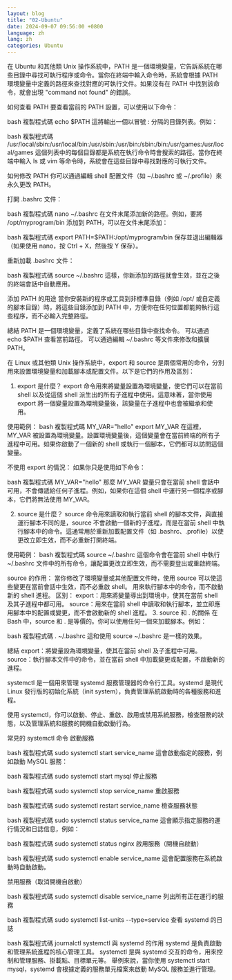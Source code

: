 ```yaml
---
layout: blog
title: "02-Ubuntu"
date: 2024-09-07 09:56:00 +0800
language: zh
lang: zh
categories: Ubuntu
---
```


在 Ubuntu 和其他類 Unix 操作系統中，PATH 是一個環境變量，它告訴系統在哪些目錄中尋找可執行程序或命令。當你在終端中輸入命令時，系統會根據 PATH 環境變量中定義的路徑來查找對應的可執行文件。如果沒有在 PATH 中找到該命令，就會出現 "command not found" 的錯誤。

如何查看 PATH
要查看當前的 PATH 設置，可以使用以下命令：

bash
複製程式碼
echo $PATH
這將輸出一個以冒號 : 分隔的目錄列表。例如：

bash
複製程式碼
/usr/local/sbin:/usr/local/bin:/usr/sbin:/usr/bin:/sbin:/bin:/usr/games:/usr/local/games
這個列表中的每個目錄都是系統在執行命令時會搜索的路徑。當你在終端中輸入 ls 或 vim 等命令時，系統會在這些目錄中尋找對應的可執行文件。

如何修改 PATH
你可以通過編輯 shell 配置文件（如 ~/.bashrc 或 ~/.profile）來永久更改 PATH。

打開 .bashrc 文件：

bash
複製程式碼
nano ~/.bashrc
在文件末尾添加新的路徑。例如，要將 /opt/myprogram/bin 添加到 PATH，可以在文件末尾添加：

bash
複製程式碼
export PATH=$PATH:/opt/myprogram/bin
保存並退出編輯器（如果使用 nano，按 Ctrl + X，然後按 Y 保存）。

重新加載 .bashrc 文件：

bash
複製程式碼
source ~/.bashrc
這樣，你新添加的路徑就會生效，並在之後的終端會話中自動應用。

添加 PATH 的用途
當你安裝新的程序或工具到非標準目錄（例如 /opt/ 或自定義的腳本目錄）時，將這些目錄添加到 PATH 中，方便你在任何位置都能夠執行這些程序，而不必輸入完整路徑。

總結
PATH 是一個環境變量，定義了系統在哪些目錄中查找命令。
可以通過 echo $PATH 查看當前路徑。
可以通過編輯 ~/.bashrc 等文件來修改和擴展 PATH。


在 Linux 或其他類 Unix 操作系統中，export 和 source 是兩個常用的命令，分別用來設置環境變量和加載腳本或配置文件。以下是它們的作用及區別：

1. export 是什麼？
export 命令用來將變量設置為環境變量，使它們可以在當前 shell 以及從這個 shell 派生出的所有子進程中使用。這意味著，當你使用 export 將一個變量設置為環境變量後，該變量在子進程中也會被繼承和使用。

使用範例：
bash
複製程式碼
MY_VAR="hello"
export MY_VAR
在這裡，MY_VAR 被設置為環境變量。設置環境變量後，這個變量會在當前終端的所有子進程中可用。如果你啟動了一個新的 shell 或執行一個腳本，它們都可以訪問這個變量。

不使用 export 的情況：
如果你只是使用如下命令：

bash
複製程式碼
MY_VAR="hello"
那麼 MY_VAR 變量只會在當前 shell 會話中可用，不會傳遞給任何子進程。例如，如果你在這個 shell 中運行另一個程序或腳本，它們將無法使用 MY_VAR。

2. source 是什麼？
source 命令用來讀取和執行當前 shell 的腳本文件，與直接運行腳本不同的是，source 不會啟動一個新的子進程，而是在當前 shell 中執行腳本中的命令。這通常用於重新加載配置文件（如 .bashrc、.profile）以使更改立即生效，而不必重新打開終端。

使用範例：
bash
複製程式碼
source ~/.bashrc
這個命令會在當前 shell 中執行 ~/.bashrc 文件中的所有命令，讓配置更改立即生效，而不需要登出或重啟終端。

source 的作用：
當你修改了環境變量或其他配置文件時，使用 source 可以使這些變更在當前會話中生效，而不必重啟 shell。
用來執行腳本中的命令，而不啟動新的 shell 進程。
区别：
export：用來將變量導出到環境中，使其在當前 shell 及其子進程中都可用。
source：用來在當前 shell 中讀取和執行腳本，並立即應用腳本中的配置或變更，而不會啟動新的 shell 進程。
3. source 和 . 的關係
在 Bash 中，source 和 . 是等價的。你可以使用任何一個來加載腳本。例如：

bash
複製程式碼
. ~/.bashrc
這和使用 source ~/.bashrc 是一樣的效果。

總結
export：將變量設為環境變量，使其在當前 shell 及子進程中可用。
source：執行腳本文件中的命令，並在當前 shell 中加載變更或配置，不啟動新的進程。


systemctl 是一個用來管理 systemd 服務管理器的命令行工具。systemd 是現代 Linux 發行版的初始化系統（init system），負責管理系統啟動時的各種服務和進程。

使用 systemctl，你可以啟動、停止、重啟、啟用或禁用系統服務，檢查服務的狀態，以及管理系統和服務的開機自動啟動行為。

常見的 systemctl 命令
啟動服務

bash
複製程式碼
sudo systemctl start service_name
這會啟動指定的服務，例如啟動 MySQL 服務：

bash
複製程式碼
sudo systemctl start mysql
停止服務

bash
複製程式碼
sudo systemctl stop service_name
重啟服務

bash
複製程式碼
sudo systemctl restart service_name
檢查服務狀態

bash
複製程式碼
sudo systemctl status service_name
這會顯示指定服務的運行情況和日誌信息，例如：

bash
複製程式碼
sudo systemctl status nginx
啟用服務（開機自啟動）

bash
複製程式碼
sudo systemctl enable service_name
這會配置服務在系統啟動時自動啟動。

禁用服務（取消開機自啟動）

bash
複製程式碼
sudo systemctl disable service_name
列出所有正在運行的服務

bash
複製程式碼
sudo systemctl list-units --type=service
查看 systemd 的日誌

bash
複製程式碼
journalctl
systemctl 與 systemd 的作用
systemd 是負責啟動和管理系統進程的核心管理工具。
systemctl 是與 systemd 交互的命令，用來控制和管理服務、掛載點、目標單元等。
舉例來說，當你使用 systemctl start mysql，systemd 會根據定義的服務單元檔案來啟動 MySQL 服務並進行管理。